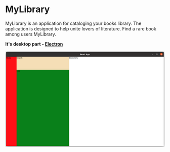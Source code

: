 MyLibrary
===================

MyLibrary is an application for cataloging your books library.
The application is designed to help unite lovers of literature.
Find a rare book among users MyLibrary.

**It's desktop part - [Electron](https://www.electronjs.org/)**

![picture](data/img1.png)
